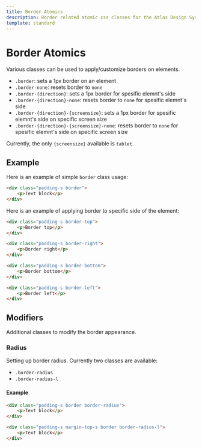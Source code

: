 ```yaml
---
title: Border Atomics
description: Border related atomic css classes for the Atlas Design System
template: standard
---
```


# Border Atomics

Various classes can be used to apply/customize borders on elements.

- `.border`: sets a 1px border on an element
- `.border-none`: resets border to `none`
- `.border-{direction}`: sets a 1px border for spesific elemnt's side
- `.border-{direction}-none`: resets border to `none` for spesific elemnt's side
- `.border-{direction}-{screensize}`: sets a 1px border  for spesific elemnt's side on specific screen size
- `.border-{direction}-{screensize}-none`: resets border to `none` for spesific elemnt's side on specific screen size

Currently, the only `{screensize}` available is `tablet`.

## Example

Here is an example of simple `border` class usage:

```html
<div class="padding-s border">
	<p>Text block</p>
</div>
```

Here is an example of applying border to specific side of the element:

```html
<div class="padding-s border-top">
	<p>Border top</p>
</div>

<div class="padding-s border-right">
	<p>Border right</p>
</div>

<div class="padding-s border-bottom">
	<p>Border bottom</p>
</div>

<div class="padding-s border-left">
	<p>Border left</p>
</div>
```

## Modifiers

Additional classes to modify the border appearance.

### Radius

Setting up border radius. Currently two classes are available:

- `.border-radius`
- `.border-radius-l`

#### Example

```html
<div class="padding-s border border-radius">
	<p>Text block</p>
</div>

<div class="padding-s margin-top-s border border-radius-l">
	<p>Text block</p>
</div>
```
